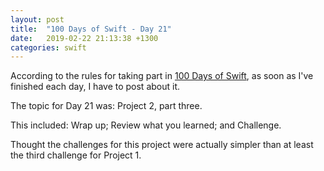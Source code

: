 ```yaml
---
layout: post
title:  "100 Days of Swift - Day 21"
date:   2019-02-22 21:13:38 +1300
categories: swift
---
```

According to the rules for taking part in [100 Days of Swift](https://www.hackingwithswift.com/100), as soon as I've finished each day, I have to post about it.

The topic for Day 21 was: Project 2, part three.

This included: Wrap up; Review what you learned; and Challenge.

Thought the challenges for this project were actually simpler than at least the third challenge for Project 1.
